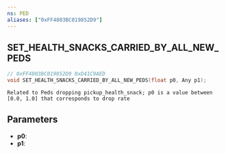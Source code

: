 ```yaml
---
ns: PED
aliases: ["0xFF4803BC019852D9"]
---
```

## SET_HEALTH_SNACKS_CARRIED_BY_ALL_NEW_PEDS

```c
// 0xFF4803BC019852D9 0xD41C9AED
void SET_HEALTH_SNACKS_CARRIED_BY_ALL_NEW_PEDS(float p0, Any p1);
```

```
Related to Peds dropping pickup_health_snack; p0 is a value between [0.0, 1.0] that corresponds to drop rate
```

## Parameters
* **p0**: 
* **p1**: 

